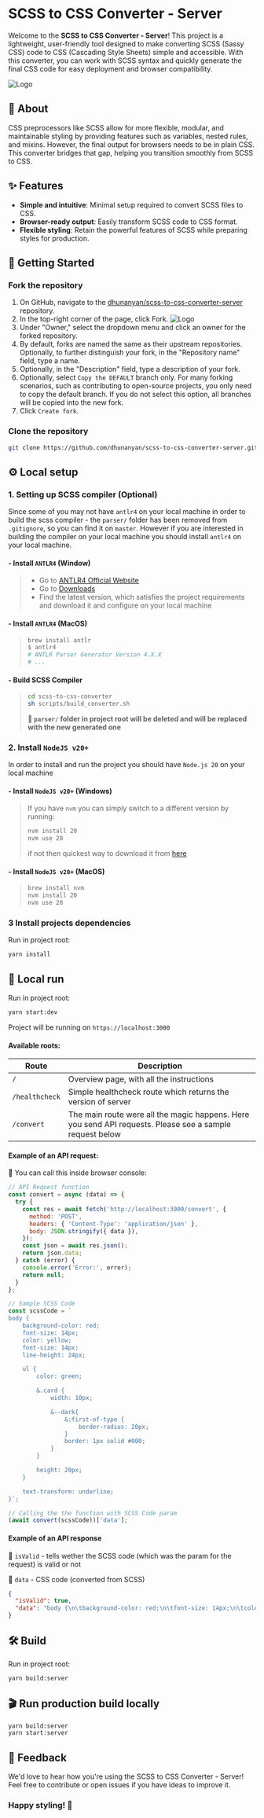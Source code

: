 # SCSS to CSS Converter - Server

Welcome to the **SCSS to CSS Converter - Server**! This project is a lightweight, user-friendly tool designed to make converting SCSS (Sassy CSS) code to CSS (Cascading Style Sheets) simple and accessible. With this converter, you can work with SCSS syntax and quickly generate the final CSS code for easy deployment and browser compatibility.

![Logo](./docs/scss-to-css-converter.png)

## 📖 About

CSS preprocessors like SCSS allow for more flexible, modular, and maintainable styling by providing features such as variables, nested rules, and mixins. However, the final output for browsers needs to be in plain CSS. This converter bridges that gap, helping you transition smoothly from SCSS to CSS.

## ✨ Features

- **Simple and intuitive**: Minimal setup required to convert SCSS files to CSS.
- **Browser-ready output**: Easily transform SCSS code to CSS format.
- **Flexible styling**: Retain the powerful features of SCSS while preparing styles for production.

## 🚀 Getting Started

### Fork the repository

1. On GitHub, navigate to the [dhunanyan/scss-to-css-converter-server](https://github.com/dhunanyan/scss-to-css-converter-server/tree/dev) repository.
2. In the top-right corner of the page, click Fork.
   ![Logo](./docs/fork.png)
3. Under "Owner," select the dropdown menu and click an owner for the forked repository.
4. By default, forks are named the same as their upstream repositories. Optionally, to further distinguish your fork, in the "Repository name" field, type a name.
5. Optionally, in the "Description" field, type a description of your fork.
6. Optionally, select `Copy the DEFAULT` branch only.
   For many forking scenarios, such as contributing to open-source projects, you only need to copy the default branch. If you do not select this option, all branches will be copied into the new fork.
7. Click `Create fork`.

### Clone the repository

```bash
git clone https://github.com/dhunanyan/scss-to-css-converter-server.git
```

## ⚙️ Local setup

### 1. Setting up SCSS compiler (Optional)

Since some of you may not have `antlr4` on your local machine in order to build the scss compiler - the `parser/` folder has been removed from `.gitignore`, so you can find it on `master`.
However if you are interested in building the compiler on your local machine you should install `antlr4` on your local machine.

#### - Install `ANTLR4` (Window)

> - Go to [ANTLR4 Official Website](https://www.antlr.org)
> - Go to [Downloads](https://www.antlr.org/download.html)
> - Find the latest version, which satisfies the project requirements and download it and configure on your local machine

#### - Install `ANTLR4` (MacOS)

> ```bash
> brew install antlr
> $ antlr4
> # ANTLR Parser Generator Version 4.X.X
> # ...
> ```

#### - Build SCSS Compiler

> ```bash
> cd scss-to-css-converter
> sh scripts/build_converter.sh
> ```
>
> **🚨 `parser/` folder in project root will be deleted and will be replaced with the new generated one**

### 2. Install `NodeJS v20+`

In order to install and run the project you should have `Node.js 20` on your local machine

#### - Install `NodeJS v20+` (Windows)

> If you have `nvm` you can simply switch to a different version by running:
>
> ```bash
> nvm install 20
> nvm use 20
> ```
>
> if not then quickest way to download it from [here](https://nodejs.org/en/download/prebuilt-installer/current)

#### - Install `NodeJS v20+` (MacOS)

> ```bash
> brew install nvm
> nvm install 20
> nvm use 20
> ```

### 3 Install projects dependencies

Run in project root:

```bash
yarn install
```

## 🔨 Local run

Run in project root:

```bash
yarn start:dev
```

Project will be running on `https://localhost:3000`

#### Available roots:

| **Route**      | **Description**                                                                                          |
| -------------- | -------------------------------------------------------------------------------------------------------- |
| `/`            | Overview page, with all the instructions                                                                 |
| `/healthcheck` | Simple healthcheck route which returns the version of server                                             |
| `/convert`     | The main route were all the magic happens. Here you send API requests. Please see a sample request below |

#### Example of an API request:

🔔 You can call this inside browser console:

```js
// API Request function
const convert = async (data) => {
  try {
    const res = await fetch('http://localhost:3000/convert', {
      method: 'POST',
      headers: { 'Content-Type': 'application/json' },
      body: JSON.stringify({ data }),
    });
    const json = await res.json();
    return json.data;
  } catch (error) {
    console.error('Error:', error);
    return null;
  }
};

// Sample SCSS Code
const scssCode = `
body {
    background-color: red;
    font-size: 14px;
    color: yellow;
    font-size: 14px;
    line-height: 24px;

    ul {
        color: green;

        &.card {
            width: 10px;

            &--dark{
                &:first-of-type {
                    border-radius: 20px;
                }
                border: 1px solid #000;
            }
        }

        height: 20px;
    }

    text-transform: underline;
}`;

// Calling the the function with SCSS Code param
(await convert(scssCode))['data'];
```

#### Example of an API response

🔔 `isValid` - tells wether the SCSS code (which was the param for the request) is valid or not

🔔 `data` - CSS code (converted from SCSS)

```json
{
  "isValid": true,
  "data": "body {\n\tbackground-color: red;\n\tfont-size: 14px;\n\tcolor: yellow;\n\tfont-size: 14px;\n\tline-height: 24px;\n\ttext-transform: underline;\n}\n\nbody ul {\n\tcolor: green;\n\theight: 20px;\n}\n\nbody ul.card {\n\twidth: 10px;\n}\n\nbody ul.card--dark {\n\tborder: 1px solid #000;\n}\n\nbody ul.card--dark:first-of-type {\n\tborder-radius: 20px;\n}"
}
```

## 🛠️ Build

Run in project root:

```bash
yarn build:server
```

## 🎬 Run production build locally

```bash
yarn build:server
yarn start:server
```

## 💬 Feedback

We'd love to hear how you're using the SCSS to CSS Converter - Server! Feel free to contribute or open issues if you have ideas to improve it.

### Happy styling! 🌟
